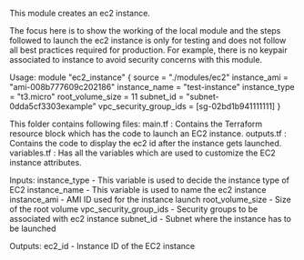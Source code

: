 This module creates an ec2 instance. 

The focus here is to show the working of the local module and the steps followed to launch 
the ec2 instance is only for testing and does not follow all best practices required for production. 
For example, there is no keypair associated to instance to avoid security concerns with this module.

Usage:
module "ec2_instance" {
  source                 = "./modules/ec2"
  instance_ami           = "ami-008b777609c202186"
  instance_name          = "test-instance"
  instance_type          = "t3.micro"
  root_volume_size       = 11
  subnet_id              = "subnet-0dda5cf3303example"
  vpc_security_group_ids = [sg-02bd1b941111111]
}

This folder contains following files:
main.tf      : Contains the Terraform resource block which has the code to launch an EC2 instance. 
outputs.tf   : Contains the code to display the ec2 id after the instance gets launched. 
variables.tf : Has all the variables which are used to customize the EC2 instance attributes. 

Inputs:
instance_type          - This variable is used to decide the instance type of EC2
instance_name          - This variable is used to name the ec2 instance
instance_ami           - AMI ID used for the instance launch
root_volume_size       - Size of the root volume
vpc_security_group_ids - Security groups to be associated with ec2 instance
subnet_id              - Subnet where the instance has to be launched

Outputs:
ec2_id - Instance ID of the EC2 instance